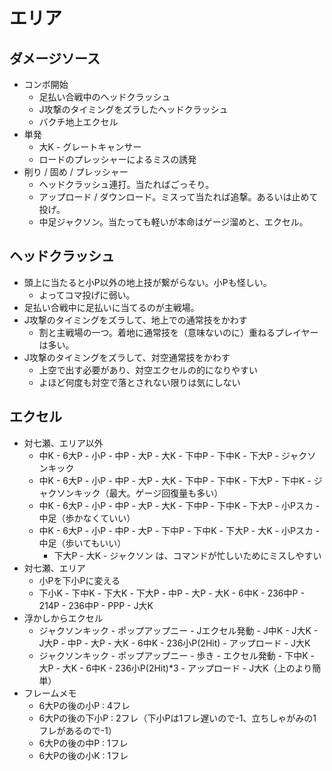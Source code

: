 # エリア

## ダメージソース

* コンボ開始
  * 足払い合戦中のヘッドクラッシュ
  * J攻撃のタイミングをズラしたヘッドクラッシュ
  * バクチ地上エクセル
* 単発
  * 大K - グレートキャンサー
  * ロードのプレッシャーによるミスの誘発
* 削り / 固め / プレッシャー
  * ヘッドクラッシュ連打。当たればごっそり。
  * アップロード / ダウンロード。ミスって当たれば追撃。あるいは止めて投げ。
  * 中足ジャクソン。当たっても軽いが本命はゲージ溜めと、エクセル。


## ヘッドクラッシュ

* 頭上に当たると小P以外の地上技が繋がらない。小Pも怪しい。
  * よってコマ投げに弱い。
* 足払い合戦中に足払いに当てるのが主戦場。
* J攻撃のタイミングをズラして、地上での通常技をかわす
  * 割と主戦場の一つ。着地に通常技を（意味ないのに）重ねるプレイヤーは多い。
* J攻撃のタイミングをズラして、対空通常技をかわす
  * 上空で出す必要があり、対空エクセルの的になりやすい
  * よほど何度も対空で落とされない限りは気にしない


## エクセル

* 対七瀬、エリア以外
  * 中K - 6大P - 小P - 中P - 大P - 大K - 下中P - 下中K - 下大P - ジャクソンキック
  * 中K - 6大P - 小P - 中P - 大P - 大K - 下中P - 下中K - 下大P - 下中K - ジャクソンキック（最大。ゲージ回復量も多い）
  * 中K - 6大P - 小P - 中P - 大P - 大K - 下中P - 下中K - 下大P - 小Pスカ - 中足（歩かなくていい）
  * 中K - 6大P - 小P - 中P - 大P - 下中P - 下中K - 下大P - 大K - 小Pスカ - 中足（歩いてもいい）
    * 下大P - 大K - ジャクソン は、コマンドが忙しいためにミスしやすい
* 対七瀬、エリア
  * 小Pを下小Pに変える
  * 下小K - 下中K - 下大K - 下大P - 中P - 大P - 大K - 6中K - 236中P - 214P - 236中P - PPP - J大K
* 浮かしからエクセル
  * ジャクソンキック - ポップアップニー - Jエクセル発動 - J中K - J大K - J大P - 中P - 大P - 大K - 6中K - 236小P(2Hit) - アップロード - J大K
  * ジャクソンキック - ポップアップニー - 歩き - エクセル発動 - 下中K - 大P - 大K - 6中K - 236小P(2Hit)*3 - アップロード - J大K（上のより簡単）
* フレームメモ
  * 6大Pの後の小P : 4フレ
  * 6大Pの後の下小P : 2フレ（下小Pは1フレ遅いので-1、立ちしゃがみの1フレがあるので-1）
  * 6大Pの後の中P : 1フレ
  * 6大Pの後の小K : 1フレ
